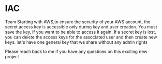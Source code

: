 # IAC 

Team
Starting with AWS,to ensure the security of your AWS account, the secret access key is accessible only during key and user creation. You must save the key, if you want to be able to access it again. If a secret key is lost, you can delete the access keys for the associated user and then create new keys. let's have one general key that we share without any admin rights

Please reach back to me if you have any questions on this exciting new project



